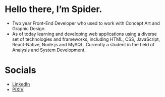 # Hello there, I’m Spider.

- Two year Front-End Developer who used to work with Concept Art and Graphic Design.
- As of today learning and developing web applications using a diverse set of technologies and frameworks, including HTML, CSS, JavaScript, React-Native, Node.js and MySQL. Currently a student in the field of Analysis and System Development.


# Socials
- [LinkedIn](www.linkedin.com/in/lindonassuncao)
- [PIXIV](https://www.pixiv.net/en/users/51851904)
